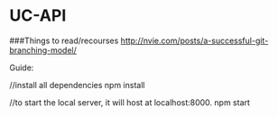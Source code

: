 # UC-API

###Things to read/recourses
http://nvie.com/posts/a-successful-git-branching-model/

Guide:

//install all dependencies
npm install

//to start the local server, it will host at localhost:8000.
npm start
